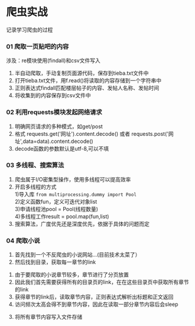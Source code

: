 # 爬虫实战
记录学习爬虫的过程
### 01 爬取一页贴吧的内容
涉及：re模块使用(findall)和csv文件写入
1. 半自动爬取，手动复制页面源代码，保存到tieba.txt文件中
2. 打开tieba.txt文件，用f.read()将读取的内容存储到一个字符串中
3. 正则表达式findall匹配楼层帖子的内容、发帖人名称、发帖时间
4. 将收集到的内容保存到csv文件中


### 02 利用requests模块发起网络请求
1. 明确网页请求的多种模式，如get/post
2. 格式 requests.get('网址').content.decode()  或者 requests.post('网址',data=data).content.decode()
3. decode函数的参数默认是utf-8,可以不填

### 03 多线程、搜索算法
1. 爬虫属于I/O密集型操作，使用多线程可以提高效率
2. 开启多线程的方式<br>
  1)导入库 `from multiprocessing.dummy import Pool`<br>
  2)定义函数fun，定义可迭代对象list<br>
  3)申请线程池pool = Pool(线程数量)<br>
  4)多线程工作result = pool.map(fun,list)<br>
3. 搜索算法，广度优先还是深度优先，依据于具体的问题而定

### 04 爬取小说
1. 首先找到一个不反爬虫的小说网站...(目前技术太菜了）
2. 然后找到目录，获取每一章节的link<br>
 1) 由于要爬取的小说章节较多，章节进行了分页放置 <br>
 2) 因此我们首先需要获得所有的目录页的link，在在这些目录页中获取所有章节的link <br>
 3) 获得章节的link后，读取章节内容，正则表达式解析出标题和正文返回<br>
 4) 访问频次太高会得不到章节内容，因此在读取一部分章节内容后会sleep <br>
3. 将所有章节内容写入文件存储
